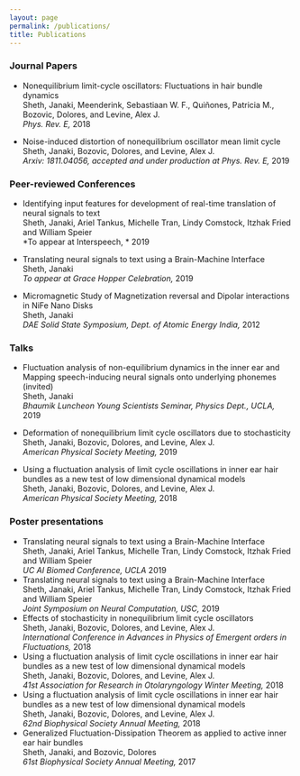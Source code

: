 ```yaml
---
layout: page
permalink: /publications/
title: Publications
---
```


### Journal Papers

* Nonequilibrium limit-cycle oscillators: Fluctuations in hair bundle
  dynamics <br> Sheth, Janaki, Meenderink, Sebastiaan W. F., Quiñones, Patricia
  M., Bozovic, Dolores, and Levine, Alex J. <br>*Phys. Rev. E,* 2018

* Noise-induced distortion of nonequilibrium oscillator mean limit cycle <br> Sheth, Janaki, Bozovic, Dolores, and Levine, Alex J. <br>*Arxiv: 1811.04056, accepted and under production at Phys. Rev. E,* 2019

### Peer-reviewed Conferences
* Identifying input features for development of real-time translation of neural signals to text <br> Sheth, Janaki, Ariel Tankus, Michelle Tran, Lindy Comstock, Itzhak Fried and William Speier <br>*To appear at Interspeech, * 2019

* Translating neural signals to text using a Brain-Machine Interface <br> Sheth, Janaki <br>*To appear at Grace Hopper Celebration,* 2019

* Micromagnetic Study of Magnetization reversal and Dipolar interactions in NiFe Nano Disks <br>Sheth, Janaki <br> *DAE Solid State Symposium, Dept. of Atomic Energy India,* 2012

### Talks
* Fluctuation analysis of non-equilibrium dynamics in the inner ear and Mapping speech-inducing neural signals onto underlying phonemes (invited)<br>Sheth, Janaki <br> *Bhaumik Luncheon Young Scientists Seminar, Physics Dept., UCLA,* 2019

* Deformation of nonequilibrium limit cycle oscillators due to stochasticity <br>Sheth, Janaki, Bozovic, Dolores, and Levine, Alex J.<br> *American Physical Society Meeting,* 2019

* Using a fluctuation analysis of limit cycle oscillations in inner ear hair bundles as a new test of low dimensional dynamical models <br>Sheth, Janaki, Bozovic, Dolores, and Levine, Alex J.<br> *American Physical Society Meeting,* 2018

### Poster presentations
* Translating neural signals to text using a Brain-Machine Interface <br> Sheth,
  Janaki, Ariel Tankus, Michelle Tran, Lindy Comstock, Itzhak Fried and William Speier  <br>*UC AI Biomed Conference, UCLA* 2019
* Translating neural signals to text using a Brain-Machine Interface <br> Sheth,
  Janaki, Ariel Tankus, Michelle Tran, Lindy Comstock, Itzhak Fried and William Speier <br>*Joint Symposium on Neural Computation, USC,* 2019
* Effects of stochasticity in nonequilibrium limit cycle oscillators <br> Sheth,
  Janaki, Bozovic, Dolores, and Levine, Alex J. <br>*International Conference in
  Advances in Physics of Emergent orders in Fluctuations,* 2018
* Using a fluctuation analysis of limit cycle oscillations in inner ear hair
  bundles as a new test of low dimensional dynamical models <br> Sheth, Janaki,
  Bozovic, Dolores, and Levine, Alex J. <br>*41st Association for Research in
  Otolaryngology Winter Meeting,* 2018
* Using a fluctuation analysis of limit cycle oscillations in inner ear hair
  bundles as a new test of low dimensional dynamical models <br>Sheth, Janaki,
  Bozovic, Dolores, and Levine, Alex J. <br>*62nd Biophysical Society Annual
  Meeting,* 2018
* Generalized Fluctuation-Dissipation Theorem as applied to active inner ear
  hair bundles <br> Sheth, Janaki, and Bozovic, Dolores <br> *61st Biophysical
  Society Annual Meeting,* 2017
